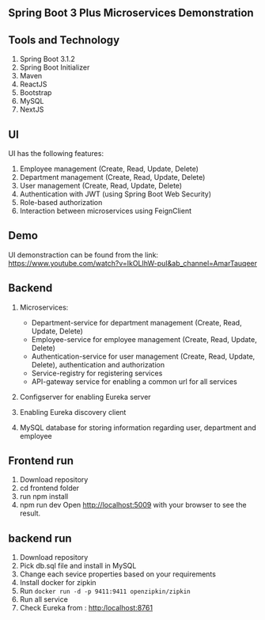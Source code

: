 ## Spring Boot 3 Plus Microservices Demonstration

## Tools and Technology

1. Spring Boot 3.1.2
2. Spring Boot Initializer
3. Maven
4. ReactJS
5. Bootstrap
6. MySQL
7. NextJS

## UI
UI has the following features:

1. Employee management (Create, Read, Update, Delete)
2. Department management (Create, Read, Update, Delete)
3. User management (Create, Read, Update, Delete)
4. Authentication with JWT (using Spring Boot Web Security)
5. Role-based authorization
6. Interaction between microservices using FeignClient 



## Demo
UI demonstraction can be found from the link: https://www.youtube.com/watch?v=IkOLIhW-puI&ab_channel=AmarTauqeer

## Backend

1. Microservices:
	- Department-service for department management (Create, Read, Update, Delete)
	- Employee-service for employee management (Create, Read, Update, Delete)
	- Authentication-service for user management (Create, Read, Update, Delete), authentication and authorization
	- Service-registry for registering services
	- API-gateway service for enabling a common url for all services
	
2. Configserver for enabling Eureka server
3. Enabling Eureka discovery client
4. MySQL database for storing information regarding user, department and employee

## Frontend run
1. Download repository
2. cd frontend folder
3. run npm install
4. npm run dev
Open [http://localhost:5009](http://localhost:5009) with your browser to see the result.

## backend run
1. Download repository
2. Pick db.sql file and install in MySQL
3. Change each sevice properties based on your requirements
4. Install docker for zipkin
5. Run `docker run -d -p 9411:9411 openzipkin/zipkin`
4. Run all service
5. Check Eureka from : [http:/localhost:8761](http:/localhost:8761)






